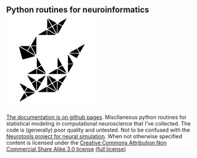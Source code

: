 
## Python routines for neuroinformatics ![](/docs/logo2.svg)

[The documentation is on github pages](http://michaelerule.github.io/neurotools/_build/html/index.html). Miscllaneous python routines for statistical modeling in computational neuroscience that I've collected. The code is (generally) poor quality and untested. Not to be confused with the [Neurotools project for neural simulation](http://neuralensemble.org/NeuroTools/). When not otherwise specified content is licensed under the [Creative Commons Attribution Non Commercial Share Alike 3.0 license](https://creativecommons.org/licenses/by-nc-sa/3.0/) [(full license)](https://creativecommons.org/licenses/by-nc-sa/3.0/legalcode)


